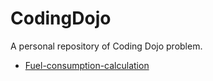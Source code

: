 # CodingDojo

A personal repository of Coding Dojo problem.

- [Fuel-consumption-calculation](Fuel-consumption-calculation "Spring Boot Fuel Consumption Calculation")
